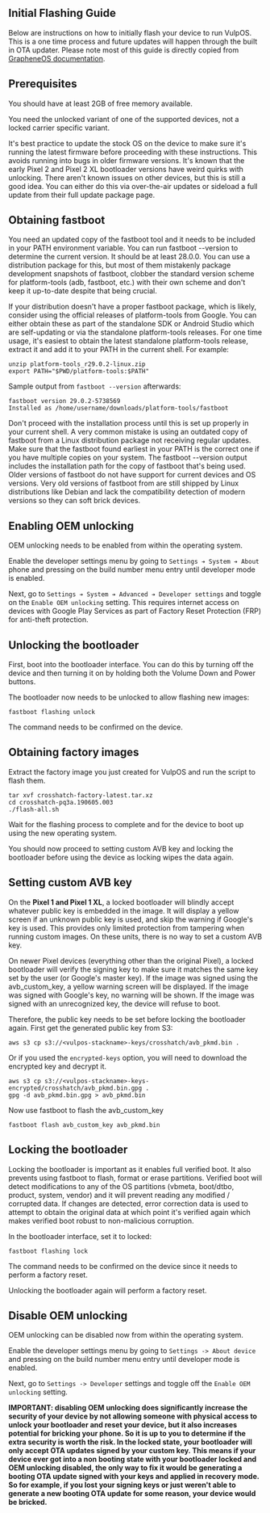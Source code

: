 ## Initial Flashing Guide
Below are instructions on how to initially flash your device to run VulpOS. This is a one time process and future updates will happen through the built in OTA updater. Please note most of this guide is directly copied from [GrapheneOS documentation](https://grapheneos.org/install). 

## Prerequisites
You should have at least 2GB of free memory available.

You need the unlocked variant of one of the supported devices, not a locked carrier specific variant.

It's best practice to update the stock OS on the device to make sure it's running the latest firmware before proceeding with these instructions. This avoids running into bugs in older firmware versions. It's known that the early Pixel 2 and Pixel 2 XL bootloader versions have weird quirks with unlocking. There aren't known issues on other devices, but this is still a good idea. You can either do this via over-the-air updates or sideload a full update from their full update package page.

## Obtaining fastboot
You need an updated copy of the fastboot tool and it needs to be included in your PATH environment variable. You can run fastboot --version to determine the current version. It should be at least 28.0.0. You can use a distribution package for this, but most of them mistakenly package development snapshots of fastboot, clobber the standard version scheme for platform-tools (adb, fastboot, etc.) with their own scheme and don't keep it up-to-date despite that being crucial.

If your distribution doesn't have a proper fastboot package, which is likely, consider using the official releases of platform-tools from Google. You can either obtain these as part of the standalone SDK or Android Studio which are self-updating or via the standalone platform-tools releases. For one time usage, it's easiest to obtain the latest standalone platform-tools release, extract it and add it to your PATH in the current shell. For example:

```
unzip platform-tools_r29.0.2-linux.zip
export PATH="$PWD/platform-tools:$PATH"
```

Sample output from `fastboot --version` afterwards:
```
fastboot version 29.0.2-5738569
Installed as /home/username/downloads/platform-tools/fastboot
```

Don't proceed with the installation process until this is set up properly in your current shell. A very common mistake is using an outdated copy of fastboot from a Linux distribution package not receiving regular updates. Make sure that the fastboot found earliest in your PATH is the correct one if you have multiple copies on your system. The fastboot --version output includes the installation path for the copy of fastboot that's being used. Older versions of fastboot do not have support for current devices and OS versions. Very old versions of fastboot from are still shipped by Linux distributions like Debian and lack the compatibility detection of modern versions so they can soft brick devices.

## Enabling OEM unlocking
OEM unlocking needs to be enabled from within the operating system.

Enable the developer settings menu by going to `Settings ➔ System ➔ About` phone and pressing on the build number menu entry until developer mode is enabled.

Next, go to `Settings ➔ System ➔ Advanced ➔ Developer settings` and toggle on the `Enable OEM unlocking` setting. This requires internet access on devices with Google Play Services as part of Factory Reset Protection (FRP) for anti-theft protection.

## Unlocking the bootloader
First, boot into the bootloader interface. You can do this by turning off the device and then turning it on by holding both the Volume Down and Power buttons.

The bootloader now needs to be unlocked to allow flashing new images:
```
fastboot flashing unlock
```

The command needs to be confirmed on the device.

## Obtaining factory images
Extract the factory image you just created for VulpOS and run the script to flash them. 
```
tar xvf crosshatch-factory-latest.tar.xz
cd crosshatch-pq3a.190605.003
./flash-all.sh
```
Wait for the flashing process to complete and for the device to boot up using the new operating system.

You should now proceed to setting custom AVB key and locking the bootloader before using the device as locking wipes the data again.

## Setting custom AVB key
On the <b>Pixel 1 and Pixel 1 XL</b>, a locked bootloader will blindly accept whatever public key is embedded in the image.  It will display a yellow screen if an unknown public key is used, and skip the warning if Google's key is used.  This provides only limited protection from tampering when running custom images.  On these units, there is no way to set a custom AVB key.

On newer Pixel devices (everything other than the original Pixel), a locked bootloader will verify the signing key to make sure it matches the same key set by the user (or Google's master key).  If the image was signed using the avb\_custom\_key, a yellow warning screen will be displayed. If the image was signed with Google's key, no warning will be shown.  If the image was signed with an unrecognized key, the device will refuse to boot.

Therefore, the public key needs to be set before locking the bootloader again. First get the generated public key from S3:
```
aws s3 cp s3://<vulpos-stackname>-keys/crosshatch/avb_pkmd.bin .
```
Or if you used the `encrypted-keys` option, you will need to download the encrypted key and decrypt it.
```
aws s3 cp s3://<vulpos-stackname>-keys-encrypted/crosshatch/avb_pkmd.bin.gpg .
gpg -d avb_pkmd.bin.gpg > avb_pkmd.bin
```

Now use fastboot to flash the avb_custom_key
```
fastboot flash avb_custom_key avb_pkmd.bin
```

## Locking the bootloader
Locking the bootloader is important as it enables full verified boot. It also prevents using fastboot to flash, format or erase partitions. Verified boot will detect modifications to any of the OS partitions (vbmeta, boot/dtbo, product, system, vendor) and it will prevent reading any modified / corrupted data. If changes are detected, error correction data is used to attempt to obtain the original data at which point it's verified again which makes verified boot robust to non-malicious corruption.

In the bootloader interface, set it to locked:
```
fastboot flashing lock
```

The command needs to be confirmed on the device since it needs to perform a factory reset.

Unlocking the bootloader again will perform a factory reset.

## Disable OEM unlocking
OEM unlocking can be disabled now from within the operating system.

Enable the developer settings menu by going to `Settings -> About device` and pressing on the build number menu entry until developer mode is enabled.

Next, go to `Settings -> Developer` settings and toggle off the `Enable OEM unlocking` setting.

<b>IMPORTANT: disabling OEM unlocking does significantly increase the security of your device by not allowing someone with physical access to unlock your bootloader and reset your device, but it also increases potential for bricking your phone. So it is up to you to determine if the extra security is worth the risk. In the locked state, your bootloader will only accept OTA updates signed by your custom key. This means if your device ever got into a non booting state with your bootloader locked and OEM unlocking disabled, the only way to fix it would be generating a booting OTA update signed with your keys and applied in recovery mode. So for example, if you lost your signing keys or just weren't able to generate a new booting OTA update for some reason, your device would be bricked.</b>